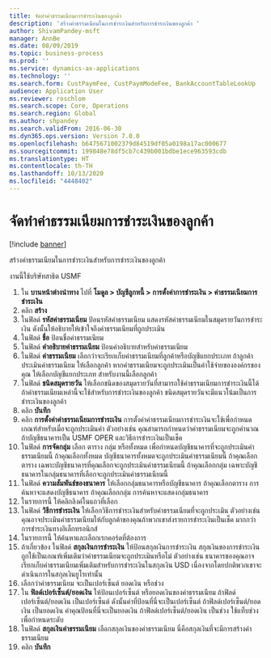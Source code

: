 ```yaml
---
title: จัดทำค่าธรรมเนียมการชำระเงินของลูกค้า
description: 'สร้างค่าธรรมเนียมในการชำระเงินสำหรับการชำระเงินของลูกค้า '
author: ShivamPandey-msft
manager: AnnBe
ms.date: 08/09/2019
ms.topic: business-process
ms.prod: ''
ms.service: dynamics-ax-applications
ms.technology: ''
ms.search.form: CustPaymFee, CustPaymModeFee, BankAccountTableLookUp
audience: Application User
ms.reviewer: roschlom
ms.search.scope: Core, Operations
ms.search.region: Global
ms.author: shpandey
ms.search.validFrom: 2016-06-30
ms.dyn365.ops.version: Version 7.0.0
ms.openlocfilehash: b6475671002379d84519df05a0198a17ac000677
ms.sourcegitcommit: 199848e78df5cb7c439b001bdbe1ece963593cdb
ms.translationtype: HT
ms.contentlocale: th-TH
ms.lasthandoff: 10/13/2020
ms.locfileid: "4448402"
---
```

# <a name="establish-customer-payment-fees"></a>จัดทำค่าธรรมเนียมการชำระเงินของลูกค้า

[!include [banner](../../includes/banner.md)]

สร้างค่าธรรมเนียมในการชำระเงินสำหรับการชำระเงินของลูกค้า 

งานนี้ใช้บริษัทสาธิต USMF 

1. ใน **บานหน้าต่างนำทาง** ไปที่ **โมดูล > บัญชีลูกหนี้ > การตั้งค่าการชำระเงิน > ค่าธรรมเนียมการชำระเงิน**
2. คลิก **สร้าง**
3. ในฟิลด์ **รหัสค่าธรรมเนียม** ป้อนรหัสค่าธรรมเนียม แสดงรหัสค่าธรรมเนียมในสมุดรายวันการชำระเงิน ดังนั้นให้อธิบายให้เข้าใจถึงค่าธรรมเนียมที่ถูกประเมิน  
4. ในฟิลด์ **ชื่อ** ป้อนชื่อค่าธรรมเนียม
5. ในฟิลด์ **คำอธิบายค่าธรรมเนียม** ป้อนคำอธิบายสำหรับค่าธรรมเนียม
6. ในฟิลด์  **ค่าธรรมเนียม** เลือกว่าจะเรียกเก็บค่าธรรมเนียมที่ลูกค้าหรือบัญชีแยกประเภท ถ้าลูกค้าประเมินค่าธรรมเนียม ให้เลือกลูกค้า  หากค่าธรรมเนียมจะถูกประเมินเป็นค่าใช้จ่ายขององค์กรของคุณ ให้เลือกบัญชีแยกประเภท สำหรับงานนี้เลือกลูกค้า  
7. ในฟิลด์ **ชนิดสมุดรายวัน** ให้เลือกชนิดของสมุดรายวันที่สามารถใช้ค่าธรรมเนียมการชำระเงินนี้ได้ ถ้าค่าธรรมเนียมเหล่านี้จะใช้สำหรับการชำระเงินของลูกค้า ชนิดสมุดรายวันจะมีแนวโน้มเป็นการชำระเงินของลูกค้า  
8. คลิก **บันทึก**
9. คลิก **การตั้งค่าค่าธรรมเนียมการชำระเงิน** การตั้งค่าค่าธรรมเนียมการชำระเงินจะใช้เพื่อกำหนดเกณฑ์สำหรับเมื่อจะถูกประเมินค่า   ตัวอย่างเช่น คุณสามารถกำหนดว่าค่าธรรมเนียมจะถูกคำนวณถ้าบัญชีธนาคารเป็น USMF OPER และวิธีการชำระเงินเป็นเช็ค  
10. ในฟิลด์ **การจัดกลุ่ม** เลือก ตาราง กลุ่ม หรือทั้งหมด เพื่อกำหนดบัญชีธนาคารที่จะถูกประเมินค่าธรรมเนียมนี้ ถ้าคุณเลือกทั้งหมด บัญชีธนาคารทั้งหมดจะถูกประเมินค่าธรรมเนียมนี้   ถ้าคุณเลือกตาราง เฉพาะบัญชีธนาคารที่คุณเลือกจะถูกประเมินค่าธรรมเนียมนี้  ถ้าคุณเลือกกลุ่ม เฉพาะบัญชีธนาคารในกลุ่มธนาคารที่เลือกจะถูกประเมินค่าธรรมเนียมนี้  
11. ในฟิลด์ **ความสัมพันธ์ของธนาคาร** ให้เลือกกลุ่มธนาคารหรือบัญชีธนาคาร ถ้าคุณเลือกตาราง การค้นหาจะแสดงบัญชีธนาคาร  ถ้าคุณเลือกกลุ่ม การค้นหาจะแสดงกลุ่มธนาคาร  
12. ในรายการนี้ ให้คลิกลิงค์ในแถวที่เลือก
13. ในฟิลด์ **วิธีการชำระเงิน** ให้เลือกวิธีการชำระเงินสำหรับค่าธรรมเนียมที่จะถูกประเมิน ตัวอย่างเช่น คุณอาจประเมินค่าธรรมเนียมให้กับลูกค้าของคุณถ้าพวกเขาส่งรายการชำระเงินเป็นเช็ค มากกว่าการชำระเงินทางอิเล็กทรอนิกส์  
14. ในรายการนี้ ให้ค้นหาและเลือกเรกคอร์ดที่ต้องการ
15. ถ้าเกี่ยวข้อง ในฟิลด์ **สกุลเงินการชำระเงิน** ให้ป้อนสกุลเงินการชำระเงิน สกุลเงินของการชำระเงินถูกใช้เป็นเกณฑ์เพิ่มเติมว่าค่าธรรมเนียมจะถูกประเมินหรือไม่   ตัวอย่างเช่น ธนาคารของคุณอาจเรียกเก็บค่าธรรมเนียมเพิ่มเติมสำหรับการชำระเงินในสกุลเงิน USD เนื่องจากโดยปกติพวกเขาจะดำเนินการในสกุลเงินยูโรเท่านั้น  
16. เลือกว่าค่าธรรมเนียม จะเป็นเปอร์เซ็นต์ ยอดเงิน หรือช่วง
17. ใน **ฟิลด์เปอร์เซ็นต์/ยอดเงิน** ให้ป้อนเปอร์เซ็นต์ หรือยอดเงินของค่าธรรมเนียม ถ้าฟิลด์เปอร์เซ็นต์/ยอดเงิน เป็นเปอร์เซ็นต์ ดังนั้นค่าที่ป้อนที่นี่จะเป็นเปอร์เซ็นต์  ถ้าฟิลด์เปอร์เซ็นต์/ยอดเงิน เป็นยอดเงิน ค่าคุณป้อนที่นี่จะเป็นยอดเงิน  ถ้าฟิลด์เปอร์เซ็นต์/ยอดเงิน เป็นช่วง ใช้แท็บช่วงเพื่อกำหนดระดับ  
18. ในฟิลด์ **สกุลเงินค่าธรรมเนียม** เลือกสกุลเงินของค่าธรรมเนียม นี่คือสกุลเงินที่จะมีการสร้างค่าธรรมเนียม  
19. คลิก **บันทึก**

